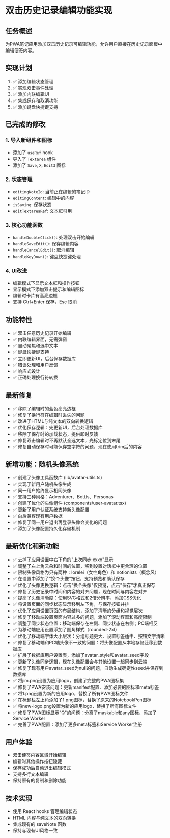 # 双击历史记录编辑功能实现

## 任务概述
为PWA笔记应用添加双击历史记录可编辑功能，允许用户直接在历史记录面板中编辑便签内容。

## 实现计划
1. ✅ 添加编辑状态管理
2. ✅ 实现双击事件处理
3. ✅ 添加内联编辑UI
4. ✅ 集成保存和取消功能
5. ✅ 添加键盘快捷键支持

## 已完成的修改

### 1. 导入新组件和图标
- 添加了 `useRef` hook
- 导入了 `Textarea` 组件
- 添加了 `Save`, `X`, `Edit3` 图标

### 2. 状态管理
- `editingNoteId`: 当前正在编辑的笔记ID
- `editingContent`: 编辑中的内容
- `isSaving`: 保存状态
- `editTextareaRef`: 文本框引用

### 3. 核心功能函数
- `handleDoubleClick()`: 处理双击开始编辑
- `handleSaveEdit()`: 保存编辑内容
- `handleCancelEdit()`: 取消编辑
- `handleKeyDown()`: 键盘快捷键处理

### 4. UI改进
- 编辑模式下显示文本框和操作按钮
- 显示模式下添加双击提示和编辑图标
- 编辑时卡片有高亮边框
- 支持 Ctrl+Enter 保存，Esc 取消

## 功能特性
- ✅ 双击任意历史记录开始编辑
- ✅ 内联编辑界面，无需弹窗
- ✅ 自动聚焦和选中文本
- ✅ 键盘快捷键支持
- ✅ 立即更新UI，后台保存数据库
- ✅ 错误处理和用户反馈
- ✅ 响应式设计
- ✅ 正确处理换行符转换

## 最新修复
- ✅ 移除了编辑时的蓝色高亮边框
- ✅ 修复了换行符在编辑时丢失的问题
- ✅ 改进了HTML与纯文本的双向转换逻辑
- ✅ 优化保存逻辑：先更新UI，后台处理数据库
- ✅ 移除了保存时的加载状态，提供即时反馈
- ✅ 修复双击编辑时不再默认全选文本，光标定位到末尾
- ✅ 修复自动保存时可能保存空字符的问题，现在使用trim后的内容

## 新增功能：随机头像系统
- ✅ 创建了头像工具函数库 (lib/avatar-utils.ts)
- ✅ 实现了新用户随机头像生成
- ✅ 同一用户始终显示相同头像
- ✅ 支持三种风格：Adventurer、Bottts、Personas
- ✅ 创建了优化的头像组件 (components/user-avatar.tsx)
- ✅ 更新了用户认证系统支持新头像配置
- ✅ 向后兼容现有用户数据
- ✅ 修复了同一用户退出再登录头像会变化的问题
- ✅ 添加了头像配置持久化存储机制

## 最新优化和新功能
- ✅ 去掉了应用设置中右下角的"上次同步:xxxx"显示
- ✅ 调整了右上角云朵和时间的位置，移到设置对话框中更合理的位置
- ✅ 限制头像风格为只有两种：lorelei（女性角色）和 notionists（概念风）
- ✅ 在设置中添加了"换个头像"按钮，支持预览和确认保存
- ✅ 优化了头像更换逻辑：点击"换个头像"仅预览，点击"保存"才真正保存
- ✅ 修复了历史记录中时间和内容的对齐问题，现在时间与内容左对齐
- ✅ 提高了头像清晰度：使用SVG格式和2倍分辨率，添加CSS优化
- ✅ 将设置页面的同步状态显示移到左下角，与保存按钮并排
- ✅ 优化了应用设置页面的布局结构，添加了清晰的分组和视觉层次
- ✅ 修复了移动端设置页面内容过多的问题，添加了滚动容器和高度限制
- ✅ 调整了同步状态位置：移动端保存在左侧、同步状态在右侧；PC端相反
- ✅ 为移动端应用设置添加了圆角样式（rounded-2xl）
- ✅ 优化了移动端字体大小层次：分组标题更大、设置标签适中、按钮文字清晰
- ✅ 修复了移动端和PC端头像不一致的问题：将头像配置从本地存储迁移到数据库
- ✅ 扩展了数据库用户设置表，添加了avatar_style和avatar_seed字段
- ✅ 更新了头像同步逻辑，现在头像配置会与其他设置一起同步到云端
- ✅ 修复了现有用户avatar_seed为null的问题，自动生成确定性seed并保存到数据库
- ✅ 将jim.png设置为应用logo，创建了完整的PWA图标集
- ✅ 修复了PWA安装问题：更新manifest配置、添加必要的图标和meta标签
- ✅ 将1.png设置为新的应用logo，替换了所有PWA图标文件
- ✅ 在标题栏左上角添加了1.png图标，替换了原来的NotebookPen图标
- ✅ 将new-logo.png设置为新的应用logo，替换了所有图标文件
- ✅ 修复了PWA图标显示"Q"的问题：分离了maskable和any图标，添加了Service Worker
- ✅ 完善了PWA配置：添加了更多meta标签和Service Worker注册

## 用户体验
- 双击便签内容区域开始编辑
- 编辑时其他操作按钮隐藏
- 保存成功后自动退出编辑模式
- 支持多行文本编辑
- 保持原有的复制和删除功能

## 技术实现
- 使用 React hooks 管理编辑状态
- HTML 内容与纯文本的双向转换
- 集成现有的 saveNote 函数
- 保持与现有UI风格一致
